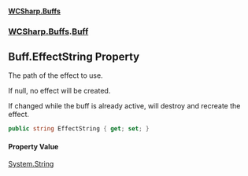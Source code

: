 #### [WCSharp\.Buffs](README.md 'README')
### [WCSharp\.Buffs](WCSharp.Buffs.md 'WCSharp\.Buffs').[Buff](WCSharp.Buffs.Buff.md 'WCSharp\.Buffs\.Buff')

## Buff\.EffectString Property

The path of the effect to use\.

If null, no effect will be created.

If changed while the buff is already active, will destroy and recreate the effect.

```csharp
public string EffectString { get; set; }
```

#### Property Value
[System\.String](https://learn.microsoft.com/en-us/dotnet/api/system.string 'System\.String')